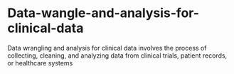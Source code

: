 # Data-wangle-and-analysis-for-clinical-data
Data wrangling and analysis for clinical data involves the process of collecting, cleaning, and analyzing data from clinical trials, patient records, or healthcare systems 
